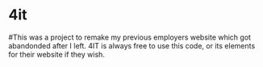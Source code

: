 # 4it
#This was a project to remake my previous employers website which got abandonded after I left. 4IT is always free to use this code, or its elements for their website if they wish.
